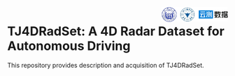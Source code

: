 <img src="docs/logo/logo.png" align="right" width="30%">
 
# TJ4DRadSet: A 4D Radar Dataset for Autonomous Driving

This repository provides description and acquisition of TJ4DRadSet.

